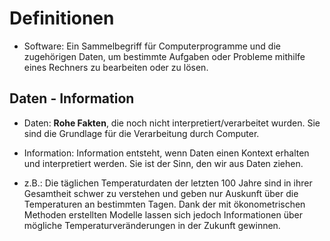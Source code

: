 # Definitionen

- Software: Ein Sammelbegriff für Computerprogramme und die zugehörigen Daten, um bestimmte Aufgaben oder Probleme mithilfe eines Rechners zu bearbeiten oder zu lösen.

## Daten - Information

- Daten: **Rohe Fakten**, die noch nicht interpretiert/verarbeitet wurden. Sie sind die Grundlage für die Verarbeitung durch Computer.

- Information: Information entsteht, wenn Daten einen Kontext erhalten und interpretiert werden. Sie ist der Sinn, den wir aus Daten ziehen.

- z.B.: Die täglichen Temperaturdaten der letzten 100 Jahre sind in ihrer Gesamtheit schwer zu verstehen und geben nur Auskunft über die Temperaturen an bestimmten Tagen. Dank der mit ökonometrischen Methoden erstellten Modelle lassen sich jedoch Informationen über mögliche Temperaturveränderungen in der Zukunft gewinnen.
